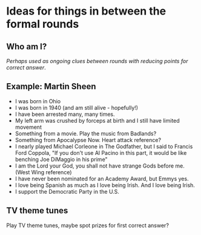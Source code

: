 Ideas for things in between the formal rounds
=============================================


Who am I?
---------
_Perhaps used as ongoing clues between rounds with reducing points for correct answer_.

Example: Martin Sheen
---------------------
* I was born in Ohio
* I was born in 1940 (and am still alive - hopefully!)
* I have been arrested many, many times.
* My left arm was crushed by forceps at birth and I still have limited movement
* Something from a movie. Play the music from Badlands?
* Something from Apocalypse Now. Heart attack reference?
* I nearly played Michael Corleone in The Godfather, but I said to Francis Ford Coppola, "If you don't use Al Pacino in this part, it would be like benching Joe DiMaggio in his prime"
* I am the Lord your God, you shall not have strange Gods before me. (West Wing reference)
* I have never been nominated for an Academy Award, but Emmys yes.
* I love being Spanish as much as I love being Irish. And I love being Irish.
* I support the Democratic Party in the U.S.

TV theme tunes
--------------
Play TV theme tunes, maybe spot prizes for first correct answer?